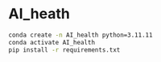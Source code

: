 # AI_heath

```bash
conda create -n AI_health python=3.11.11
conda activate AI_health
pip install -r requirements.txt
```

